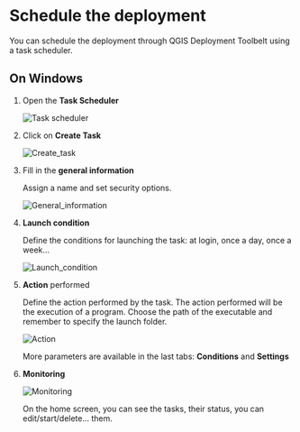 # Schedule the deployment

You can schedule the deployment through QGIS Deployment Toolbelt using a task scheduler.

## On Windows

1. Open the **Task Scheduler**

    ![Task scheduler](/static/task_scheduler_windows_app.png)

2. Click on **Create Task**

   ![Create_task](/static/task_scheduler_windows_create_task.png)

3. Fill in the **general information**

   Assign a name and set security options.

   ![General_information](/static/task_scheduler_windows_create_task_general.png)

4. **Launch condition**

   Define the conditions for launching the task: at login, once a day, once a week...

   ![Launch_condition](/static/task_scheduler_windows_create_task_trigger.png)

5. **Action** performed

   Define the action performed by the task. The action performed will be the execution of a program.
   Choose the path of the executable and remember to specify the launch folder.

   ![Action](/static/task_scheduler_windows_create_task_action.png)

   More parameters are available in the last tabs: **Conditions** and **Settings**

6. **Monitoring**

   ![Monitoring](/static/task_scheduler_windows_monitoring.png)

   On the home screen, you can see the tasks, their status, you can edit/start/delete... them.
